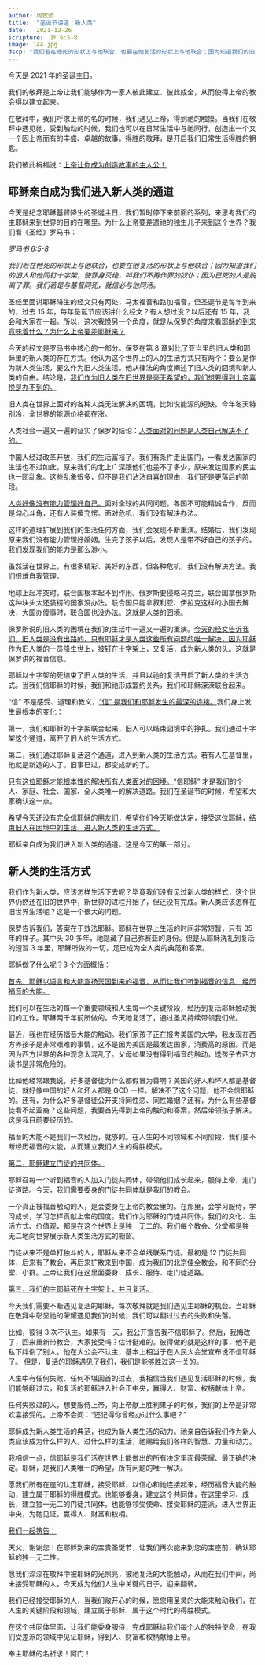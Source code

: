 ```yaml
---
author: 周牧师
title:  "圣诞节讲道：新人类"
date:   2021-12-26
scripture:  罗 6:5-8
image: 144.jpg
dscp: "我们若在他死的形状上与他联合，也要在他复活的形状上与他联合；因为知道我们的旧人和他同钉十字架，使罪身灭绝，叫我们不再作罪的奴仆；因为已死的人是脱离了罪。我们若是与基督同死，就信必与他同活。"
---
```


今天是 2021 年的圣诞主日。

我们的敬拜是上帝让我们能够作为一家人彼此建立、彼此成全，从而使得上帝的教会得以建立起来。

在敬拜中，我们呼求上帝的名的时候，我们遇见上帝，得到祂的触摸。当我们在敬拜中遇见祂，受到触动的时候，我们也可以在日常生活中与祂同行，创造出一个又一个因上帝而有的丰盛、卓越的故事。得胜的敬拜，是开启我们日常生活得胜的钥匙。

我们彼此祝福说：<u>上帝让你成为创造故事的主人公！</u>

## 耶稣亲自成为我们进入新人类的通道

今天是纪念耶稣基督降生的圣诞主日，我们暂时停下来前面的系列，来思考我们的主耶稣来到世界的目的在哪里。为什么上帝要差遣祂的独生儿子来到这个世界？我们看《圣经》罗马书：

*罗马书 6:5-8*

*我们若在他死的形状上与他联合，也要在他复活的形状上与他联合；因为知道我们的旧人和他同钉十字架，使罪身灭绝，叫我们不再作罪的奴仆；因为已死的人是脱离了罪。我们若是与基督同死，就信必与他同活。*

圣经里面讲耶稣降生的经文只有两处，马太福音和路加福音，但圣诞节是每年到来的，过去 15 年，每年圣诞节应该讲什么经文？有人想过没？以后还有 15 年，我会和大家在一起。所以，这次我换另一个角度，就是从保罗的角度来看<u>耶稣的到来意味着什么？为什么上帝要差耶稣来？</u>

今天的经文是罗马书中核心的一部分。保罗在第 8 章对比了亚当里的旧人类和耶稣里的新人类的存在方式。他认为这个世界上的人的生活方式只有两个：要么是作为新人类生活，要么作为旧人类生活。他从律法的角度阐述了旧人类的囧境和新人类的自由。结论是，<u>我们作为旧人类在旧世界是毫无希望的，我们想要得到上帝喜悦是办不到的。</u>

旧人类在世界上面对的各种人类无法解决的困境，比如说能源的短缺。今年冬天特别冷，全世界的能源价格都在涨。

人类社会一遍又一遍的证实了保罗的结论：<u>人类面对的问题是人类自己解决不了的。</u>

中国人经过改革开放，我们的生活富裕了。我们有条件走出国门，一看发达国家的生活也不过如此，原来我们的北上广深跟他们也差不了多少，原来发达国家的民主也一团乱象。这些乱象很多，但不是我们沾沾自喜的理由，我们还是更落后的阶段。

<u>人类好像没有能力管理好自己。</u>面对全球的共同问题，各国不可能精诚合作，反而是勾心斗角，还有人装傻充愣。面对危机，我们没有解决办法。

这样的道理扩展到我们的生活任何方面，我们会发现不断重演。结婚后，我们发现原来我们没有能力管理好婚姻。生完了孩子以后，发现人是带不好自己的孩子的。我们发现我们的能力是那么渺小。

虽然活在世界上，有很多精彩、美好的东西，但各种危机，我们没有解决方法。我们很难自我管理。

地球上起冲突时，联合国根本起不到作用。俄罗斯要侵略乌克兰，联合国拿俄罗斯这种块头大还装楞的国家没办法。联合国只能拿叙利亚、伊拉克这样的小国去解决，大国办傻事时，联合国也没办法。这就是人类的囧境。

保罗所说的旧人类的困境在我们的生活中一遍又一遍的重演。<u>今天的经文告诉我们，旧人类是没有出路的，只有耶稣才是人类这些所有问题的唯一解决，因为耶稣作为旧人类的一员降生世上，被钉在十字架上，又复活，成为新人类的头。</u>这就是保罗讲的福音信息。

耶稣以十字架的死结束了旧人类的生活，并且以祂的复活开启了新人类的生活方式。当我们信耶稣的时候，我们和祂形成盟约关系，我们和耶稣深深联合起来。

“信” 不是感受、道理和教义，<u>“信” 是我们和耶稣发生的最深的连接。</u>我们身上发生最根本的变化：

第一，我们和耶稣的十字架联合起来，旧人可以结束囧境中的挣扎。我们通过十字架这个通道，离开了旧人的生活方式。

第二，我们通过耶稣复活这个通道，进入到新人类的生活方式。若有人在基督里，他就是新造的人了。旧事已过，都变成新的了。

<u>只有这位耶稣才能根本性的解决所有人类面对的困境。</u>“信耶稣” 才是我们的个人、家庭、社会、国家、全人类唯一的解决道路。我们在圣诞节的时候，希望和大家确认这一点。

<u>希望今天还没有完全信耶稣的朋友们，希望你们今天能做决定，接受这位耶稣，结束旧人在困境中的生活，进入新人类的生活方式。</u>

耶稣亲自成为我们进入新人类的通道。这是今天的第一部分。

## 新人类的生活方式

我们作为新人类，应该怎样生活下去呢？毕竟我们没有见过新人类的样式，这个世界仍然还在旧的世界中，新世界的进程开始了，但还没有完成。新人类应该怎样在旧世界生活呢？这是一个很大的问题。

保罗告诉我们，答案在于效法耶稣。耶稣在世界上生活的时间非常短暂，只有 35 年的样子。其中头 30 多年，祂隐藏了自己弥赛亚的身份。但是从耶稣洗礼到复活的短暂 3 年里，耶稣所做的一切，足已成为全人类的典范和答案。

耶稣做了什么呢？3 个方面概括：

<u>首先，耶稣以语言和大能宣扬天国到来的福音，从而让我们听到福音的信息，经历福音的大能。</u>

我们可以在生活的每一个重要领域和人生每一个关键阶段，经历到复活耶稣触动我们的工作。耶稣两千年前所做的，今天祂复活了，通过圣灵持续带领我们做。

最近，我也在经历福音大能的触动。我们家孩子正在报考美国的大学，我发现在西方养孩子是非常艰难的事情，这不是因为美国是最发达国家，消费高的原因。而是因为西方世界的各种观念太混乱了。父母如果没有得到福音的触动，送孩子去西方读书是非常危险的。

比如他经常跟我说，好多基督徒为什么都假冒为善啊？美国的好人和坏人都是基督徒，就好像中国的好人和坏人都是 GCD 一样。解决不了这个问题，他不会信耶稣的。还有，为什么好多基督徒公开支持同性恋、同性婚姻？还有，为什么有些基督徒看不起亚裔？这些问题，我要首先得到上帝的触动和答案，然后带领孩子解决。这是我目前要经历的。

福音的大能不是我们一次经历，就够的。在人生的不同领域和不同阶段，我们要不断经历福音的大能，从而建立我们人生的得胜模式。

<u>第二，耶稣建立门徒的共同体。</u>

耶稣召每一个听到福音的人加入门徒共同体，带领他们成长起来，服侍上帝，走门徒道路。今天，我们需要委身的门徒共同体就是我们的教会。

一个真正被福音触动的人，是会委身在上帝的教会里的。在那里，会学习服侍，学习成长，学习怎样贡献上帝的国度。我们作为耶稣的门徒共同体，我们的文化、生活方式、价值观，都是在这个世界上是独一无二的。我们每个教会、分堂都是独一无二地向世界展示新人类生活方式的橱窗。

门徒从来不是单打独斗的人，耶稣从来不会单线联系门徒。最初是 12 门徒共同体，后来有了教会，再后来扩散来到中国，成为我们的北京佳全教会，和不同的分堂、小群。上帝让我们在这里面委身、成长、服侍、走门徒道路。

<u>第三，我们的主耶稣死在十字架上，并且复活。</u>

今天我们需要不断遇见复活的耶稣，每次敬拜就是我们遇见主耶稣的机会。当耶稣在敬拜中彰显祂的荣耀遇见我们的时候，我们可以翻过过去的失败和失落。

比如，彼得 3 次不认主。如果有一天，我公开宣告我不信耶稣了。然后，我悔改了，回来重新带教会，大家接受吗？估计挺难的。彼得做的就是这样的事，他不是私下绊倒了别人。他在大公会不认主，基本上相当于在人民大会堂宣布说不信耶稣了。	但是，复活的耶稣遇见了我们，我们是能够胜过这一关的。

人生中有任何失败、任何不堪回首的过去，我相信当我们遇见复活耶稣的时候，我们能够翻过去，和复活的耶稣进入社会正中央，赢得人、财富、权柄献给上帝。

任何失败过的人，想要服侍上帝，向上帝献上胜利果子的时候，我们的上帝是非常欢喜接受的。上帝不会问：“还记得你曾经办过什么事吧？”

耶稣成为新人类生活的典范，也成为新人类生活的动力。祂亲自告诉我们作为新人类应该成为什么样的人，过什么样的生活，祂赐给我们各样的智慧、力量和动力。

我相信一点，信耶稣是我们活在世界上能做出的所有决定里面最荣耀、最正确的决定。耶稣，是我们人类唯一的希望，所有问题的唯一解决。

愿我们所有在座的认定耶稣，接受耶稣，以信心和祂连接起来，经历福音大能的触动，建立属于耶稣的得胜模式。也能够委身，建立这个共同体，在这里学习、成长，建立独一无二的门徒共同体。也能够领受使命、接受耶稣的差派，进入世界正中央，为祂见证，赢得人、财富和权柄。

<u>我们一起祷告：</u>

天父，谢谢您！在耶稣到来的宝贵圣诞节，让我们再次能来到您的宝座前，确认耶稣的独一无二性。

愿我们深深在敬拜中被耶稣的光照亮，被祂复活的大能触动，从而在我们中间，尚未接受耶稣的人，今天成为他们人生中关键的日子，迎来翻转。

我们已经接受耶稣的人，当我们敞开心的时候，愿您用圣灵的大能来触动我们，在人生的关键阶段和领域，建立属于耶稣、属于这个时代的得胜模式。

在这个共同体里面，让我们能委身服侍，完成耶稣给我们每个人的独特使命，在我们受差派的领域中见证耶稣，得到人、财富和权柄献给上帝。 

奉主耶稣的名祈求！阿门！